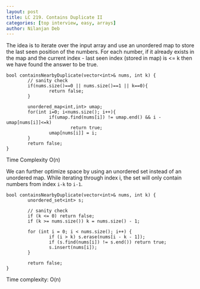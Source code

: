 ```yaml
---
layout: post
title: LC 219. Contains Duplicate II
categories: [top interview, easy, arrays]
author: Nilanjan Deb
---
```

The idea is to iterate over the input array and use an unordered map to store the last seen position of the numbers. For each number, if it already exists in the map and the current index - last seen index (stored in map) is <= k then we have found the answer to be true.

```
bool containsNearbyDuplicate(vector<int>& nums, int k) {
		// sanity check
		if(nums.size()==0 || nums.size()==1 || k==0){
				return false;
		}

		unordered_map<int,int> umap;
		for(int i=0; i<nums.size(); i++){
				if(umap.find(nums[i]) != umap.end() && i - umap[nums[i]]<=k)
						return true;
				umap[nums[i]] = i;
		}
		return false;
}
```
Time Complexity O(n)

We can further optimize space by using an unordered set instead of an unordered map. While iterating through index i, the set will only contain numbers from index `i-k` to `i-1`.
```
bool containsNearbyDuplicate(vector<int>& nums, int k) {
		unordered_set<int> s;

		// sanity check
		if (k <= 0) return false;
		if (k >= nums.size()) k = nums.size() - 1;

		for (int i = 0; i < nums.size(); i++) {
				if (i > k) s.erase(nums[i - k - 1]);
				if (s.find(nums[i]) != s.end()) return true;
				s.insert(nums[i]);
		}

		return false;
}
```
Time complexity: O(n)